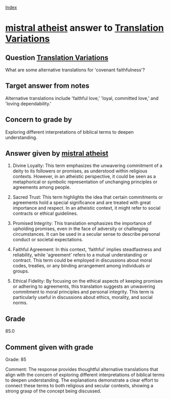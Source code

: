 
[Index](../../index.md)
# [mistral atheist](../../answering_models/mistral_atheist.md) answer to [Translation Variations](../../questions/Translation_Variations.md)

## Question [Translation Variations](../../questions/Translation_Variations.md)
What are some alternative translations for 'covenant faithfulness'?

## Target answer from notes
Alternative translations include 'faithful love,' 'loyal, committed love,' and 'loving dependability.'

## Concern to grade by
Exploring different interpretations of biblical terms to deepen understanding.

## Answer given by [mistral atheist](../../answering_models/mistral_atheist.md)
1. Divine Loyalty: This term emphasizes the unwavering commitment of a deity to its followers or promises, as understood within religious contexts. However, in an atheistic perspective, it could be seen as a metaphorical or symbolic representation of unchanging principles or agreements among people.

2. Sacred Trust: This term highlights the idea that certain commitments or agreements hold a special significance and are treated with great importance and respect. In an atheistic context, it might refer to social contracts or ethical guidelines.

3. Promised Integrity: This translation emphasizes the importance of upholding promises, even in the face of adversity or challenging circumstances. It can be used in a secular sense to describe personal conduct or societal expectations.

4. Faithful Agreement: In this context, 'faithful' implies steadfastness and reliability, while 'agreement' refers to a mutual understanding or contract. This term could be employed in discussions about moral codes, treaties, or any binding arrangement among individuals or groups.

5. Ethical Fidelity: By focusing on the ethical aspects of keeping promises or adhering to agreements, this translation suggests an unwavering commitment to moral principles and personal integrity. This term is particularly useful in discussions about ethics, morality, and social norms.

## Grade
85.0

## Comment given with grade
Grade: 85

Comment: The response provides thoughtful alternative translations that align with the concern of exploring different interpretations of biblical terms to deepen understanding. The explanations demonstrate a clear effort to connect these terms to both religious and secular contexts, showing a strong grasp of the concept being discussed.
